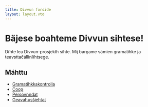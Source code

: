 ```yaml
---
title: Divvun forside
layout: layout.vto
---
```


# Bäjese boahteme Divvun sihtese!

Dïhte lea Divvun-prosjekth sihte. Mij bargame sämien gramatihke ja teavsttačállinlïhtsege.

## Máhttu

- [Gramatihkkakontrolla](/editor/)
- [Coop](/coop/)
- [Persovnndat](/privacy/)
- [Geavahusšiehtat](/tos/)
